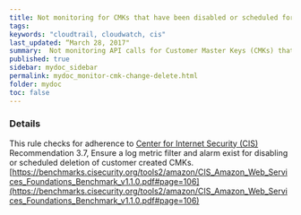 ```yaml
---
title: Not monitoring for CMKs that have been disabled or scheduled for deletion
tags:
keywords: "cloudtrail, cloudwatch, cis"
last_updated: “March 28, 2017"
summary:  Not monitoring API calls for Customer Master Keys (CMKs) that have been disabled or scheduled for deletion
published: true
sidebar: mydoc_sidebar
permalink: mydoc_monitor-cmk-change-delete.html
folder: mydoc
toc: false
---
```


### Details  
This rule checks for adherence to [Center for Internet Security (CIS)](https://www.cisecurity.org/) Recommendation 3.7, Ensure a log metric filter and alarm exist for disabling or scheduled deletion of customer created CMKs. [https://benchmarks.cisecurity.org/tools2/amazon/CIS_Amazon_Web_Services_Foundations_Benchmark_v1.1.0.pdf#page=106](https://benchmarks.cisecurity.org/tools2/amazon/CIS_Amazon_Web_Services_Foundations_Benchmark_v1.1.0.pdf#page=106) 
